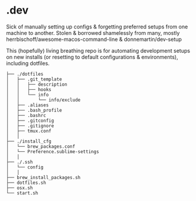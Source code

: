 # .dev
Sick of manually setting up configs & forgetting preferred setups from one machine to another.
Stolen & borrowed shamelessly from many, mostly herrbischoff/awesome-macos-command-line & donnemartin/dev-setup

This (hopefully) living breathing repo is for automating development setups on new installs (or resetting to default configurations & environments), including dotfiles.


	├── ./dotfiles
	│   ├── .git_template
	│   │   ├── description
	│   │   ├── hooks
	│   │   └── info
	│   │       └── info/exclude
	│   ├── .aliases
	│   ├── .bash_profile
	│   ├── .bashrc
	│   ├── .gitconfig
	│   ├── .gitignore
	│   ├── tmux.conf
	│   │
	├── ./install_cfg
	│   └── brew_packages.conf
	│   └── Preference.sublime-settings
	│   │
	├── ./.ssh
	│   └── config
	│   │
	├── brew_install_packages.sh
	├── dotfiles.sh
	├── osx.sh
	└── start.sh

